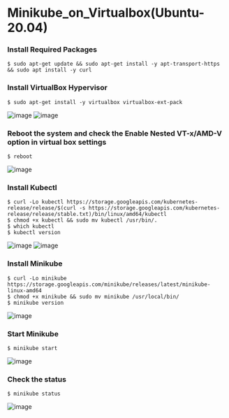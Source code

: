 # Minikube_on_Virtualbox(Ubuntu-20.04)

### Install Required Packages
``` 
$ sudo apt-get update && sudo apt-get install -y apt-transport-https && sudo apt install -y curl 
```
### Install VirtualBox Hypervisor
``` 
$ sudo apt-get install -y virtualbox virtualbox-ext-pack
```
![image](https://user-images.githubusercontent.com/48765431/123541247-1302de80-d776-11eb-8628-3494cbf1b613.png)
![image](https://user-images.githubusercontent.com/48765431/123541269-362d8e00-d776-11eb-886e-9f3ca6ccc6b6.png)
### Reboot the system and check the Enable Nested VT-x/AMD-V option in virtual box settings
```
$ reboot
```
![image](https://user-images.githubusercontent.com/48765431/123541019-b9e67b00-d774-11eb-8dbb-9bc0dafdf23e.png)
### Install Kubectl 
```
$ curl -Lo kubectl https://storage.googleapis.com/kubernetes-release/release/$(curl -s https://storage.googleapis.com/kubernetes-release/release/stable.txt)/bin/linux/amd64/kubectl
$ chmod +x kubectl && sudo mv kubectl /usr/bin/.
$ which kubectl
$ kubectl version
```
![image](https://user-images.githubusercontent.com/48765431/123540610-80ad0b80-d772-11eb-897e-417d4999c5b2.png)
![image](https://user-images.githubusercontent.com/48765431/123540640-a3d7bb00-d772-11eb-9843-31ee779bea26.png)

### Install Minikube
```
$ curl -Lo minikube https://storage.googleapis.com/minikube/releases/latest/minikube-linux-amd64 
$ chmod +x minikube && sudo mv minikube /usr/local/bin/
$ minikube version
```
![image](https://user-images.githubusercontent.com/48765431/123541098-28c3d400-d775-11eb-9079-c6dbb14871e6.png)

### Start Minikube
``` 
$ minikube start 
```
![image](https://user-images.githubusercontent.com/48765431/123540685-daadd100-d772-11eb-9855-73163469950b.png)

### Check the status 
``` 
$ minikube status 
```
![image](https://user-images.githubusercontent.com/48765431/123541178-b7385580-d775-11eb-8598-b528bf5b08a8.png)
